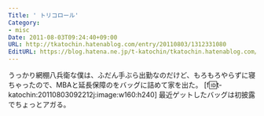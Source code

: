 ```yaml
---
Title: ' トリコロール'
Category:
- misc
Date: 2011-08-03T09:24:40+09:00
URL: http://tkatochin.hatenablog.com/entry/20110803/1312331080
EditURL: https://blog.hatena.ne.jp/t-katochin/tkatochin.hatenablog.com/atom/entry/6653586347154753022
---
```


うっかり網棚八兵衛な僕は、ふだん手ぶら出勤なのだけど、もろもろやらずに寝ちゃったので、MBAと延長保障のをバッグに詰めて家を出た。
[f:id:t-katochin:20110803092212j:image:w160:h240]
最近ゲットしたバッグは初披露でちょっとアガる。
